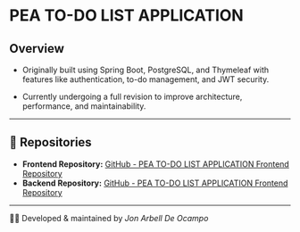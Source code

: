 # PEA TO-DO LIST APPLICATION

## Overview

- Originally built using Spring Boot, PostgreSQL, and Thymeleaf with features like authentication, to-do 
management, and JWT security.

- Currently undergoing a full revision to improve architecture, performance, and maintainability.

---

## 📂 Repositories

- **Frontend Repository:** [GitHub - PEA TO-DO LIST APPLICATION Frontend Repository](https://github.com/JonArbell/PEA-TODO-LIST-APPLICATION-FRONTEND)
- **Backend Repository:** [GitHub - PEA TO-DO LIST APPLICATION Frontend Repository](https://github.com/JonArbell/PEA-TODO-LIST-APPLICATION-BACKEND)

---

👨‍💻 Developed & maintained by *Jon Arbell De Ocampo*
